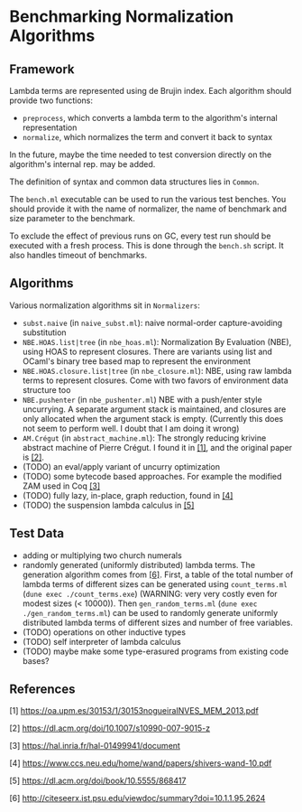 # Benchmarking Normalization Algorithms

## Framework
Lambda terms are represented using de Brujin index.
Each algorithm should provide two functions:

- `preprocess`, which converts a lambda term to the algorithm's internal representation
- `normalize`, which normalizes the term and convert it back to syntax

In the future, maybe the time needed to test conversion directly
on the algorithm's internal rep. may be added.

The definition of syntax and common data structures lies in `Common`.

The `bench.ml` executable can be used to run the various test benches.
You should provide it with the name of normalizer,
the name of benchmark and size parameter to the benchmark.

To exclude the effect of previous runs on GC,
every test run should be executed with a fresh process.
This is done through the `bench.sh` script.
It also handles timeout of benchmarks.


## Algorithms
Various normalization algorithms sit in `Normalizers`:

- `subst.naive` (in `naive_subst.ml`):
naive normal-order capture-avoiding substitution
- `NBE.HOAS.list|tree` (in `nbe_hoas.ml`):
Normalization By Evaluation (NBE), using HOAS to represent closures.
There are variants using list and OCaml's binary tree based map
to represent the environment
- `NBE.HOAS.closure.list|tree` (in `nbe_closure.ml`):
NBE, using raw lambda terms to represent closures.
Come with two favors of environment data structure too
- `NBE.pushenter` (in `nbe_pushenter.ml`)
NBE with a push/enter style uncurrying.
A separate argument stack is maintained,
and closures are only allocated when the argument stack is empty.
(Currently this does not seem to perform well.
I doubt that I am doing it wrong)
- `AM.Crégut` (in `abstract_machine.ml`):
The strongly reducing krivine abstract machine of Pierre Crégut.
I found it in [[1]](#1),
and the original paper is [[2]](#2).
- (TODO) an eval/apply variant of uncurry optimization
- (TODO) some bytecode based approaches.
For example the modified ZAM used in Coq [[3]](#3)
- (TODO) fully lazy, in-place, graph reduction,
found in [[4]](#4)
- (TODO) the suspension lambda calculus in [[5]](#5)


## Test Data

- adding or multiplying two church numerals
- randomly generated (uniformly distributed) lambda terms.
The generation algorithm comes from [[6]](#6).
First, a table of the total number of lambda terms of different sizes
can be generated using `count_terms.ml` (`dune exec ./count_terms.exe`)
(WARNING: very very costly even for modest sizes (< 10000)).
Then `gen_random_terms.ml` (`dune exec ./gen_random_terms.ml`)
can be used to randomly generate uniformly distributed lambda terms
of different sizes and number of free variables.
- (TODO) operations on other inductive types
- (TODO) self interpreter of lambda calculus
- (TODO) maybe make some type-erasured programs from existing code bases?


## References

<a id="1">[1]</a>
<https://oa.upm.es/30153/1/30153nogueiraINVES_MEM_2013.pdf>

<a id="2">[2]</a>
<https://dl.acm.org/doi/10.1007/s10990-007-9015-z>

<a id="3">[3]</a>
<https://hal.inria.fr/hal-01499941/document>

<a id="4">[4]</a>
<https://www.ccs.neu.edu/home/wand/papers/shivers-wand-10.pdf>

<a id="5">[5]</a>
<https://dl.acm.org/doi/book/10.5555/868417>

<a id="6">[6]</a>
<http://citeseerx.ist.psu.edu/viewdoc/summary?doi=10.1.1.95.2624>
